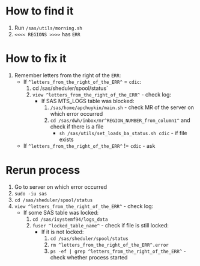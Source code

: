 #                  How to find it

1. Run `/sas/utils/morning.sh`
2. `<<<< REGIONS >>>>` has `ERR`









#                  How to fix it

1. Remember letters from the right of the `ERR`:
    - If `^letters_from_the_right_of_the_ERR^` = `cdic`:
        1. cd /sas/sheduler/spool/status`
        2. `view ^letters_from_the_right_of_the_ERR^` - check log:
            - If SAS MTS_LOGS table was blocked:
                1. `/sas/home/apchuykin/main.sh` - check MR of the server on which error occurred
                2. `cd /sas/dwh/inbox/mr^REGION_NUMBER_from_column1^` and check if there is a file
                    - `sh /sas/utils/set_loads_ba_status.sh cdic` - if file exists
    - If `^letters_from_the_right_of_the_ERR^` != `cdic` - ask









#                  Rerun process

1. Go to server on which error occurred
2. `sudo -iu sas`
3. `cd /sas/sheduler/spool/status`
4. `view ^letters_from_the_right_of_the_ERR^` - check log:
    - If some SAS table was locked:
        1. `cd /sas/isystemf94/logs_data`
        2. `fuser ^locked_table_name^` - check if file is still locked:
            - If it is not locked:
                1. `cd /sas/sheduler/spool/status`
                2. `rm ^letters_from_the_right_of_the_ERR^.error`
                3. `ps -ef | grep ^letters_from_the_right_of_the_ERR^` - check whether process started